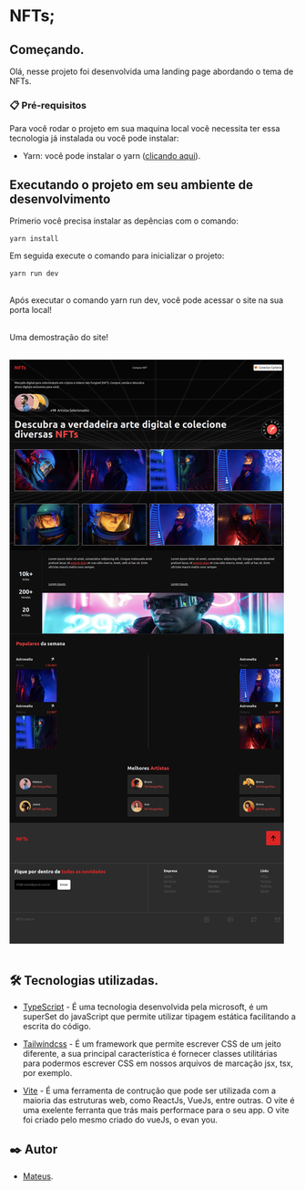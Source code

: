 # NFTs;

## Começando.

Olá, nesse projeto foi desenvolvida uma landing page abordando o tema de NFTs.

### 📋 Pré-requisitos

Para você rodar o projeto em sua maquina local você necessita ter essa tecnologia já instalada ou você pode instalar:

- Yarn: você pode instalar o yarn ([clicando aqui](https://classic.yarnpkg.com/lang/en/docs/install/#debian-stable)).

## Executando o projeto em seu ambiente de desenvolvimento

Primerio você precisa instalar as depências com o comando:

```
yarn install
```

Em seguida execute o comando para inicializar o projeto:

```
yarn run dev
```

<br>
Após executar o comando yarn run dev, você pode acessar o site na sua porta local!
<br><br>

Uma demostração do site!
<br><br>

<img aling="center" src="./public/NFTs.png" alt="image da página NFTs.">
<br><br>

## 🛠️ Tecnologias utilizadas.

- [TypeScript](https://www.typescriptlang.org/) - É uma tecnologia desenvolvida pela microsoft, é um superSet do javaScript que permite utilizar tipagem estática facilitando a escrita do código.

- [Tailwindcss](https://tailwindcss.com/) - É um framework que permite escrever CSS de um jeito diferente, a sua principal característica é fornecer classes utilitárias para podermos escrever CSS em nossos arquivos de marcação jsx, tsx, por exemplo.

- [Vite](https://vitejs.dev/) - É uma ferramenta de contrução que pode ser utilizada com a maioria das estruturas web, como ReactJs, VueJs, entre outras. O vite é uma exelente ferranta que trás mais performace para o seu app. O vite foi criado pelo mesmo criado do vueJs, o evan you.

## ✒️ Autor

- [Mateus](https://github.com/mateusfelixdias).
